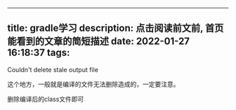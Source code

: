  ---
title: gradle学习
description: 点击阅读前文前, 首页能看到的文章的简短描述
date: 2022-01-27 16:18:37
tags:
---
 Couldn't delete stale output file

这个地方，一般就是编译的文件无法删除造成的，一定要注意。

删除编译后的class文件即可

